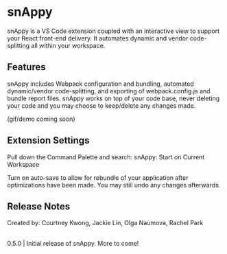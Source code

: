 # snAppy

snAppy is a VS Code extension coupled with an interactive view to support your React front-end delivery. It automates dynamic and vendor code-splitting all within your workspace.  

## Features

snAppy includes Webpack configuration and bundling, automated dynamic/vendor code-splitting, and exporting of webpack.config.js and bundle report files. snAppy works on top of your code base, never deleting your code and you may choose to keep/delete any changes made. 

(gif/demo coming soon)

## Extension Settings

Pull down the Command Palette and search: snAppy: Start on Current Workspace

Turn on auto-save to allow for rebundle of your application after optimizations have been made. You may still undo any changes afterwards. 

## Release Notes

Created by: Courtney Kwong, Jackie Lin, Olga Naumova, Rachel Park

<br>0.5.0 | Initial release of snAppy. More to come! 

